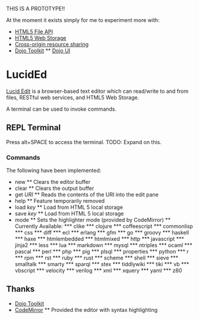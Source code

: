 THIS IS A PROTOTYPE!!

At the moment it exists simply for me to experiment more with:
* [HTML5 File API](http://en.wikipedia.org/wiki/HTML5_File_API)
* [HTML5 Web Storage](http://en.wikipedia.org/wiki/Web_storage)
* [Cross-origin resource sharing](http://en.wikipedia.org/wiki/Cross-origin_resource_sharing)
* [Dojo Toolkit](http://dojotoolkit.org/)
** [Dojo UI](http://dojotoolkit.org/widgets/)

LucidEd
=======

[Lucid Edit](http://nqd.me/lucided) is a browser-based text editor which can read/write to and from files, RESTful
web services, and HTML5 Web Storage.

A terminal can be used to invoke commands.

## REPL Terminal

Press alt+SPACE to access the terminal. TODO: Expand on this.

### Commands

The following have been implemented:
* new
** Clears the editor buffer
* clear
** Clears the output buffer
* get _URI_
** Reads the contents of the URI into the edit pane
* help
** Feature temporarily removed
* load _key_
** Load from HTML 5 local storage
* save _key_
** Load from HTML 5 local storage
* mode
** Sets the highlighter mode (provided by CodeMirror)
** Currently Available:
*** clike
*** clojure
*** coffeescript
*** commonlisp
*** css
*** diff
*** ecl
*** erlang
*** gfm
*** go
*** groovy
*** haskell
*** haxe
*** htmlembedded
*** htmlmixed
*** http
*** javascript
*** jinja2
*** less
*** lua
*** markdown
*** mysql
*** ntriples
*** ocaml
*** pascal
*** perl
*** php
*** pig
*** plsql
*** properties
*** python
*** r
*** rpm
*** rst
*** ruby
*** rust
*** scheme
*** shell
*** sieve
*** smalltalk
*** smarty
*** sparql
*** stex
*** tiddlywiki
*** tiki
*** vb
*** vbscript
*** velocity
*** verilog
*** xml
*** xquery
*** yaml
*** z80

## Thanks

* [Dojo Toolkit](http://dojotoolkit.org/)
* [CodeMirror](http://codemirror.net/)
** Provided the editor with syntax highlighting



